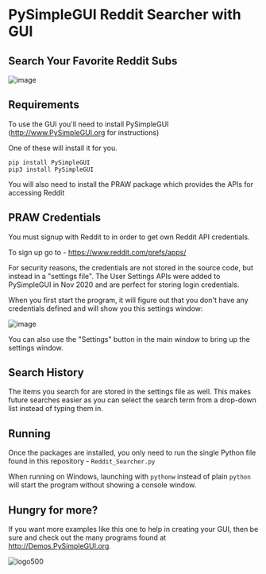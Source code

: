 # PySimpleGUI Reddit Searcher with GUI

## Search Your Favorite Reddit Subs


![image](https://user-images.githubusercontent.com/46163555/99123363-04dcc500-25ce-11eb-971b-fa5a7bbea999.png)



## Requirements

To use the GUI you'll need to install PySimpleGUI (http://www.PySimpleGUI.org for instructions)

One of these will install it for you.
```
pip install PySimpleGUI
pip3 install PySimpleGUI
```

You will also need to install the PRAW package which provides the APIs for accessing Reddit

## PRAW Credentials

You must signup with Reddit to in order to get own Reddit API credentials.

To sign up go to - https://www.reddit.com/prefs/apps/ 

For security reasons, the credentials are not stored in the source code, but instead in a "settings file".  The User Settings APIs were added to PySimpleGUI in Nov 2020 and are perfect for storing login credentials.  
    
When you first start the program, it will figure out that you don't have any credentials defined and will show you this settings window:
   
![image](https://user-images.githubusercontent.com/46163555/99123385-11f9b400-25ce-11eb-9829-d545b17fdf56.png)

You can also use the "Settings" button in the main window to bring up the settings window.  

## Search History

The items you search for are stored in the settings file as well.  This makes future searches easier as you can select the search term from a drop-down list instead of typing them in.


## Running

Once the packages are installed, you only need to run the single Python file found in this repository - `Reddit_Searcher.py`

When running on Windows, launching with `pythonw` instead of plain `python` will start the program without showing a console window.



## Hungry for more?

If you want more examples like this one to help in creating your GUI, then be sure and check out the many programs found at http://Demos.PySimpleGUI.org. 

![logo500](https://user-images.githubusercontent.com/46163555/71866174-62150980-30d3-11ea-8a27-451849cd88ed.png)
